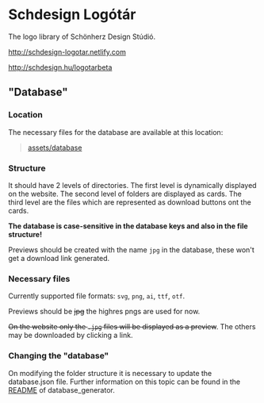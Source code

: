 # Schdesign Logótár

The logo library of Schönherz Design Stúdió.

http://schdesign-logotar.netlify.com

http://schdesign.hu/logotarbeta

## "Database"

### Location

The necessary files for the database are available at this location:

> [assets/database](assets/database)

### Structure

It should have 2 levels of directories. The first level is dynamically displayed on the website. The second level of folders are displayed as cards. The third level are the files which are represented as download buttons ont the cards.

**The database is case-sensitive in the database keys and also in the file structure!**

Previews should be created with the name `jpg` in the database, these won't get a download link generated.

### Necessary files

Currently supported file formats: `svg`, `png`, `ai`, `ttf`, `otf`.

Previews should be ~~jpg~~ the highres pngs are used for now.

~~On the website only the `.jpg` files will be displayed as a preview~~. The others may be downloaded by clicking a link.

### Changing the "database"

On modifying the folder structure it is necessary to update the database.json file. Further information on this topic can be found in the [README](database_generator/README.md) of database_generator.
